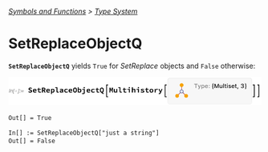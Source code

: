 ###### [Symbols and Functions](/README.md#symbols-and-functions) > [Type System](README.md)

# SetReplaceObjectQ

**`SetReplaceObjectQ`** yields `True` for *SetReplace* objects and `False` otherwise:

<img src="/Documentation/Images/SetReplaceObjectQOfMultihistory.png" width="528.0">

```wl
Out[] = True
```

```wl
In[] := SetReplaceObjectQ["just a string"]
Out[] = False
```
